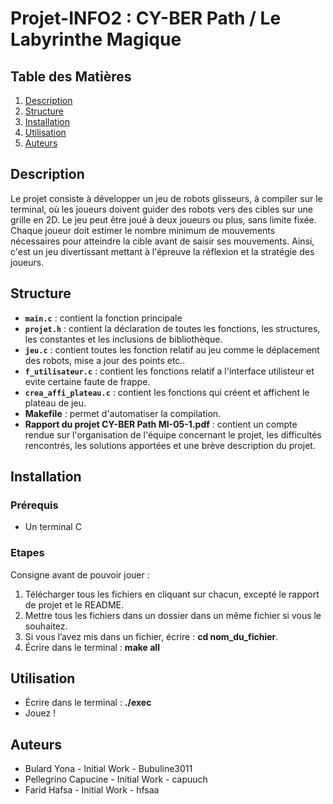 # Projet-INFO2 : CY-BER Path / Le Labyrinthe Magique
## Table des Matières
1. [Description](#description)
2. [Structure](#structure)
3. [Installation](#installation)
4. [Utilisation](#utilisation)
6. [Auteurs](#auteurs)

## Description 

Le projet consiste à  développer un jeu de robots glisseurs, à compiler sur le terminal, où les joueurs doivent guider des robots vers des cibles sur une grille en 2D. Le jeu peut être joué à deux joueurs ou plus, sans limite fixée. Chaque joueur doit estimer le nombre minimum de mouvements nécessaires pour atteindre la cible avant de saisir ses mouvements. Ainsi, c'est un jeu divertissant mettant à l'épreuve la réflexion et la stratégie des joueurs.

## Structure 

- **`main.c`** : contient la fonction principale
- **`projet.h`** : contient la déclaration de toutes les fonctions, les structures, les constantes et les inclusions de bibliothèque.
- **`jeu.c`** : contient toutes les fonction relatif au jeu comme le déplacement des robots, mise a jour des points etc..
- **`f_utilisateur.c`** : contient les fonctions relatif a l'interface utilisteur et evite certaine faute de frappe.
- **`crea_affi_plateau.c`** : contient les fonctions qui créent et affichent le plateau de jeu.
- **Makefile** : permet d'automatiser la compilation.
- **Rapport du projet CY-BER Path MI-05-1.pdf** : contient un compte rendue sur l'organisation de l'équipe concernant le projet, les difficultés rencontrés, les solutions apportées et une brève description du projet.

## Installation 
### Prérequis 
- Un terminal C
### Etapes 
Consigne avant de pouvoir jouer : 
1. Télécharger tous les fichiers en cliquant sur chacun, excepté le rapport de projet et le README.
2. Mettre  tous les fichiers dans un dossier dans un même fichier si vous le souhaitez.
3. Si vous l’avez mis dans un fichier, écrire : **cd nom_du_fichier**.
4. Écrire dans le terminal : **make all**

## Utilisation 

- Écrire dans le terminal : **./exec**
- Jouez !

## Auteurs
- Bulard Yona - Initial Work - Bubuline3011
- Pellegrino Capucine - Initial Work - capuuch
- Farid Hafsa - Initial Work - hfsaa


